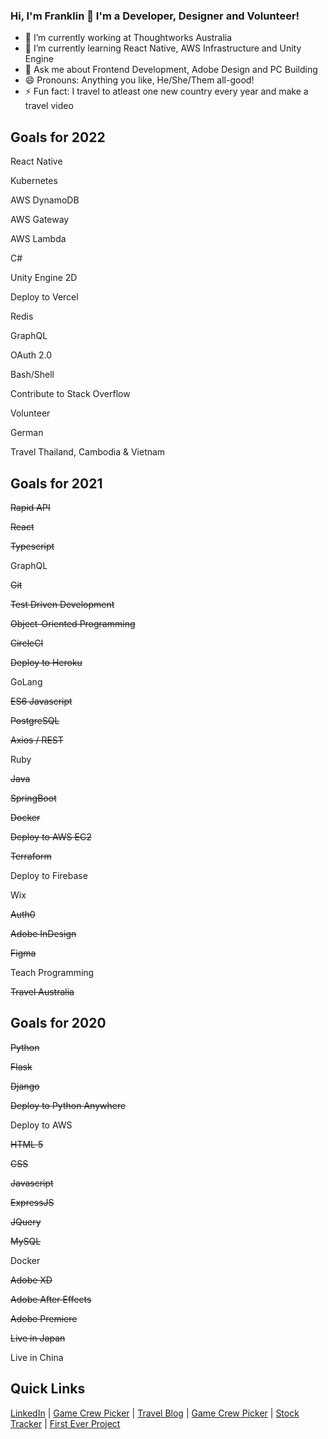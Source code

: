 ### Hi, I'm Franklin 👋 I'm a Developer, Designer and Volunteer!


- 🔭 I’m currently working at Thoughtworks Australia
- 🌱 I’m currently learning React Native, AWS Infrastructure and Unity Engine
- 💬 Ask me about Frontend Development, Adobe Design and PC Building
- 😄 Pronouns: Anything you like, He/She/Them all-good!
- ⚡ Fun fact: I travel to atleast one new country every year and make a travel video


## Goals for 2022
React Native

Kubernetes

AWS DynamoDB

AWS Gateway

AWS Lambda

C#

Unity Engine 2D

Deploy to Vercel

Redis

GraphQL

OAuth 2.0

Bash/Shell

Contribute to Stack Overflow

Volunteer

German

Travel Thailand, Cambodia & Vietnam


## Goals for 2021
~~Rapid API~~

~~React~~

~~Typescript~~

GraphQL

~~Git~~

~~Test Driven Development~~

~~Object-Oriented Programming~~

~~CircleCI~~

~~Deploy to Heroku~~

GoLang

~~ES6 Javascript~~

~~PostgreSQL~~

 ~~Axios / REST~~
 
Ruby

~~Java~~

~~SpringBoot~~

~~Docker~~

~~Deploy to AWS EC2~~

~~Terraform~~

Deploy to Firebase

Wix

~~Auth0~~

~~Adobe InDesign~~

~~Figma~~

Teach Programming

~~Travel Australia~~


## Goals for 2020
~~Python~~

~~Flask~~

~~Django~~

~~Deploy to Python Anywhere~~

Deploy to AWS

~~HTML 5~~

~~CSS~~

~~Javascript~~

~~ExpressJS~~

~~JQuery~~

~~MySQL~~

Docker

~~Adobe XD~~

~~Adobe After Effects~~

~~Adobe Premiere~~

~~Live in Japan~~

Live in China


## Quick Links
[LinkedIn](https://www.linkedin.com/in/franklin-moon-23572518a/) | [Game Crew Picker](https://mass-effect-crewed.herokuapp.com/) | [Travel Blog](https://frankstravelblog.pythonanywhere.com/) | [Game Crew Picker](https://mass-effect-crewed.herokuapp.com/) | [Stock Tracker](tw-stock-tracker.franklinvmoon.com) | [First Ever Project](http://opfman.pythonanywhere.com/)
